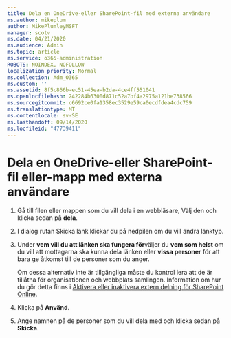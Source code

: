 ```yaml
---
title: Dela en OneDrive-eller SharePoint-fil med externa användare
ms.author: mikeplum
author: MikePlumleyMSFT
manager: scotv
ms.date: 04/21/2020
ms.audience: Admin
ms.topic: article
ms.service: o365-administration
ROBOTS: NOINDEX, NOFOLLOW
localization_priority: Normal
ms.collection: Adm_O365
ms.custom: ''
ms.assetid: 8f5c866b-ec51-45ea-b2da-4ce4ff551041
ms.openlocfilehash: 242284b6300d871c52a7bf4a2975a121be738566
ms.sourcegitcommit: c6692ce0fa1358ec3529e59ca0ecdfdea4cdc759
ms.translationtype: MT
ms.contentlocale: sv-SE
ms.lasthandoff: 09/14/2020
ms.locfileid: "47739411"
---
```

# <a name="share-a-onedrive-or-sharepoint-file-or-folder-with-external-users"></a>Dela en OneDrive-eller SharePoint-fil eller-mapp med externa användare

1. Gå till filen eller mappen som du vill dela i en webbläsare, Välj den och klicka sedan på **dela**.
    
2. I dialog rutan Skicka länk klickar du på nedpilen om du vill ändra länktyp.
    
3. Under **vem vill du att länken ska fungera för**väljer du **vem som helst** om du vill att mottagarna ska kunna dela länken eller **vissa personer** för att bara ge åtkomst till de personer som du anger. 
    
    Om dessa alternativ inte är tillgängliga måste du kontrol lera att de är tillåtna för organisationen och webbplats samlingen. Information om hur du gör detta finns i [Aktivera eller inaktivera extern delning för SharePoint Online](https://go.microsoft.com/fwlink/?linkid=866426).
    
4. Klicka på **Använd**.
    
5. Ange namnen på de personer som du vill dela med och klicka sedan på **Skicka**.
    

